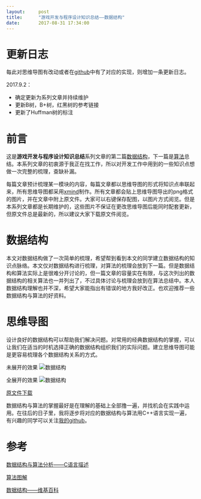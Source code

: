 ```yaml
---
layout:     post
title:      "游戏开发与程序设计知识总结——数据结构"
date:       2017-08-31 17:34:00
---
```


# 更新日志

每此对思维导图有改动或者在[github](https://github.com/AllenKashiwa/StudyCpp)中有了对应的实现，则增加一条更新日志。

2017.9.2：

- 确定更新为系列文章并持续维护
- 更新B树，B+树，红黑树的参考链接
- 更新了Huffman树的标注

# 前言

这是**游戏开发与程序设计知识总结**系列文章的第二篇[数据结构](http://baizihan.me/2017/08/data-structure/)，下一篇是[算法](http://baizihan.me/2017/09/algorithm/)总结。本系列文章的初衷源于我正在找工作，所以对开发工作中用到的一些知识点想做一次完整的梳理，查缺补漏。

每篇文章预计梳理某一模块的内容，每篇文章都以思维导图的形式将知识点串联起来，所有思维导图都采用[xmind](http://www.xmindchina.net/)制作。所有文章都会贴上思维导图导出的png格式的图片，并在文章中附上原文件。大家可以右键保存配图，以图片方式阅览。但是本系列文章都是长期维护的，这些图片不保证在更改思维导图后能同时配套更新，但原文件总是最新的，所以建议大家下载原文件阅览。

# 数据结构

本文对数据结构做了一次简单的梳理，希望帮到看到本文的同学建立数据结构的知识点脉络。本文仅对数据结构进行梳理，对算法的梳理会放到下一篇。但是数据结构和算法实际上是很难分开讨论的，但一篇文章的容量实在有限，与这次列出的数据结构的相关算法也一并列出了，不过具体讨论与梳理会放到在算法总结中。本人数据结构理解也并不深，希望大家能指出有错误的地方我好改正。也欢迎推荐一些数据结构与算法的好资料。

# 思维导图

设计良好的数据结构可以帮助我们解决问题。对常用的经典数据结构的掌握，可以让我们在适当的时机选择正确的数据结构组织我们的实际问题。建立思维导图可能是更容易梳理各个数据结构关系的方式。

未展开的效果
![数据结构](http://baizihan.me/assets/images/in-post/data_structure/data_structure.png)

全展开的效果
![数据结构](http://baizihan.me/assets/images/in-post/data_structure/data_structure_all.png)

[原文件下载](http://baizihan.me/assets/files/data_structure.xmind)

数据结构与算法的掌握最好是在理解的基础上全部撸一遍，并找机会在实践中运用。在往后的日子里，我将逐步将对应的数据结构与算法用C++语言实现一遍，有兴趣的同学可以关注[我的github](https://github.com/AllenKashiwa/StudyCpp)。

# 参考

[数据结构与算法分析——C语言描述](https://book.douban.com/subject/1139426/)

[算法图解](https://book.douban.com/subject/26979890/)

[数据结构——维基百科](https://zh.wikipedia.org/zh-hans/%E6%95%B0%E6%8D%AE%E7%BB%93%E6%9E%84)
